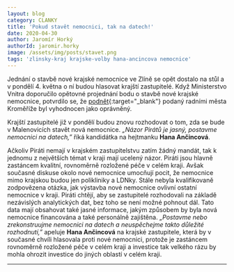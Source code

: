 ```yaml
---
layout: blog
category: CLANKY
title: 'Pokud stavět nemocnici, tak na datech!'
date: 2020-04-30
author: Jaromír Horký
authorId: jaromir.horky
image: /assets/img/posts/stavet.png
tags: 'zlinsky-kraj krajske-volby hana-ancincova nemocnice'
---
```


Jednání o stavbě nové krajské nemocnice ve Zlíně se opět dostalo na stůl a v pondělí 4. května o ní budou hlasovat krajští zastupitelé. Když Ministerstvo Vnitra doporučilo opětovné projednání bodu o stavbě nové krajské nemocnice, potvrdilo se, že [podnět](https://ct24.ceskatelevize.cz/regiony/3009731-radni-kromerize-napadli-hlasovani-o-stavbe-nemocnice-ve-zline-podle-nich-hejtman){:target="_blank"} podaný radními města Kroměříže byl vyhodnocen jako oprávněný.

Krajští zastupitelé již v pondělí budou znovu rozhodovat o tom, zda se bude v Malenovicích stavět nová nemocnice. *„Názor Pirátů je jasný, postavme nemocnici na datech,”* říká kandidátka na hejtmanku **Hana Ančincová**.

Ačkoliv Piráti nemají v krajském zastupitelstvu zatím žádný mandát, tak k jednomu z největších témat v kraji mají ucelený názor. Piráti jsou hlavně zastáncem kvalitní, rovnoměrně rozložené péče v celém kraji. Avšak současné diskuse okolo nové nemocnice umocňují pocit, že nemocnice mimo krajskou budou jen polikliniky a LDNky. Stále nebyla kvalifikovaně zodpovězena otázka, jak výstavba nové nemocnice ovlivní ostatní nemocnice v kraji.  Piráti chtějí, aby se zastupitelé rozhodovali na základě nezávislých analytických dat, bez toho se není možné pohnout dál. Tato data mají obsahovat také jasné informace, jakým způsobem by byla nová nemocnice financována a také personálně zajištěna. *„Postavme nebo zrekonstruujme nemocnici na datech a neuspěchejme takto důležité rozhodnutí,”* apeluje **Hana Ančincová** na krajské zastupitele, která by v současné chvíli hlasovala proti nové nemocnici, protože je zastáncem rovnoměrně rozložené péče v celém kraji a investice tak velkého rázu by mohla ohrozit investice do jiných oblastí v celém kraji.

---
